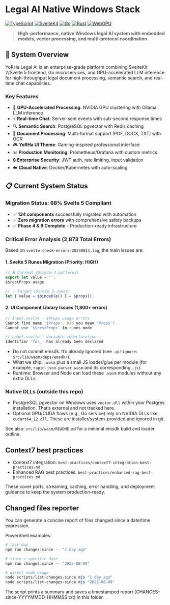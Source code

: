 # Legal AI Native Windows Stack

[![TypeScript](https://img.shields.io/badge/TypeScript-5.3-blue?style=flat-square&logo=typescript)](https://typescriptlang.org)
[![SvelteKit](https://img.shields.io/badge/SvelteKit-2.x-orange?style=flat-square&logo=svelte)](https://kit.svelte.dev)
[![Go](https://img.shields.io/badge/Go-1.21+-00ADD8?style=flat-square&logo=go)](https://golang.org)
[![Rust](https://img.shields.io/badge/Rust-1.70+-orange?style=flat-square&logo=rust)](https://rust-lang.org)
[![WebGPU](https://img.shields.io/badge/WebGPU-Enabled-purple?style=flat-square)](https://gpuweb.github.io/gpuweb/)

> **High-performance, native Windows legal AI system with embedded models, vector processing, and multi-protocol coordination**

## 🎯 **System Overview**

YoRHa Legal AI is an enterprise-grade platform combining SvelteKit 2/Svelte 5 frontend, Go microservices, and GPU-accelerated LLM inference for high-throughput legal document processing, semantic search, and real-time chat capabilities.

### **Key Features**

- 🚀 **GPU-Accelerated Processing**: NVIDIA GPU clustering with Ollama LLM inference
- ⚡ **Real-time Chat**: Server-sent events with sub-second response times  
- 🔍 **Semantic Search**: PostgreSQL pgvector with Redis caching
- 📄 **Document Processing**: Multi-format support (PDF, DOCX, TXT) with OCR
- 🎮 **YoRHa UI Theme**: Gaming-inspired professional interface
- 📊 **Production Monitoring**: Prometheus/Grafana with custom metrics
- 🔒 **Enterprise Security**: JWT auth, rate limiting, input validation
- ☁️ **Cloud Native**: Docker/Kubernetes with auto-scaling

## 📋 **Current System Status**

### **Migration Status: 68% Svelte 5 Compliant**
- ✅ **134 components** successfully migrated with automation
- ✅ **Zero migration errors** with comprehensive safety backups
- ✅ **Phase 4 & 9 Complete** - Production-ready infrastructure

### **Critical Error Analysis (2,873 Total Errors)**

Based on `svelte-check-errors-20250811.log`, the main issues are:

#### **1. Svelte 5 Runes Migration (Priority: HIGH)**
```typescript
// ❌ Current (Svelte 4 patterns)
export let value = '';
$$restProps usage

// ✅ Target (Svelte 5 runes)
let { value = $bindable() } = $props();
```

#### **2. UI Component Library Issues (1,800+ errors)**
```typescript
// Input.svelte - $Props usage errors
Cannot find name '$Props'. Did you mean 'Props'?
Cannot use `$$restProps` in runes mode

// Label.svelte - Variable redeclaration
Identifier 'for_' has already been declared
```
- Do not commit emsdk. It’s already ignored (see `.gitignore`: `src/lib/wasm/deps/emsdk/`).
- What we ship: `.wasm` plus a small JS loader/glue per module (for example, `rapid-json-parser.wasm` and its corresponding `.js`).
- Runtime: Browser and Node can load these `.wasm` modules without any extra DLLs.

### Native DLLs (outside this repo)

- PostgreSQL pgvector on Windows uses `vector.dll` within your Postgres installation. That’s external and not tracked here.
- Optional GPU/CUDA flows (e.g., Go service) rely on NVIDIA DLLs like `cudart64_12.dll`. These are installer/system-provided and ignored in git.

See also: `src/lib/wasm/README.md` for a minimal emsdk build and loader outline.

## Context7 best practices

- Context7 integration: `best-practices/context7-integration-best-practices.md`
- Enhanced RAG best practices: `best-practices/enhanced-rag-best-practices.md`

These cover ports, streaming, caching, error handling, and deployment guidance to keep the system production-ready.

## Changed files reporter

You can generate a concise report of files changed since a date/time expression.

PowerShell examples:

```powershell
# last day
npm run changes:since -- "1 day ago"

# since a specific date
npm run changes:since -- "2025-08-09"

# direct node usage
node scripts/list-changes-since.mjs "1 day ago"
node scripts/list-changes-since.mjs "2025-08-09"
```

The script prints a summary and saves a timestamped report (CHANGES-since-YYYYMMDD-HHMMSS.txt) in this folder.
